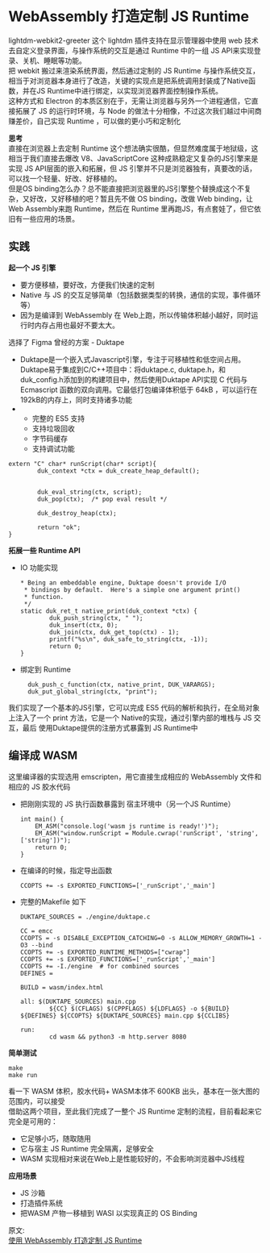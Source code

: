 # WebAssembly 打造定制 JS Runtime
lightdm-webkit2-greeter 这个 lightdm 插件支持在显示管理器中使用 web 技术去自定义登录界面，与操作系统的交互是通过 Runtime 中的一组 JS API来实现登录、关机、睡眠等功能。  
把 webkit 搬过来渲染系统界面，然后通过定制的 JS Runtime 与操作系统交互，相当于对浏览器本身进行了改造，关键的实现点是把系统调用封装成了Native函数，并在JS Runtime中进行绑定，以实现浏览器界面控制操作系统。  
这种方式和 Electron 的本质区别在于，无需让浏览器与另外一个进程通信，它直接拓展了 JS 的运行时环境，与 Node 的做法十分相像，不过这次我们越过中间商赚差价，自己实现 Runtime ，可以做的更小巧和定制化  

**思考**  
直接在浏览器上去定制 Runtime 这个想法确实很酷，但显然难度属于地狱级，这相当于我们直接去爆改 V8、JavaScriptCore 这种成熟稳定又复杂的JS引擎来是实现 JS API层面的嵌入和拓展，但 JS 引擎并不只是浏览器独有，真要改的话，可以找一个轻量、好改、好移植的。  
但是OS binding怎么办？总不能直接把浏览器里的JS引擎整个替换成这个不复杂，又好改，又好移植的吧？暂且先不做 OS binding，改做 Web binding，让Web Assembly来跑 Runtime，然后在 Runtime 里再跑JS，有点套娃了，但它依旧有一些应用的场景。  

## 实践
**起一个 JS 引擎**  
- 要方便移植，要好改，方便我们快速的定制
- Native 与 JS 的交互足够简单（包括数据类型的转换，通信的实现，事件循环等）
- 因为是编译到 WebAssembly 在 Web上跑，所以传输体积越小越好，同时运行时内存占用也最好不要太大。

选择了 Figma 曾经的方案 - Duktape  
- Duktape是一个嵌入式Javascript引擎，专注于可移植性和低空间占用。Duktape易于集成到C/C++项目中：将duktape.c, duktape.h，和duk_config.h添加到的构建项目中，然后使用Duktape API实现 C 代码与 Ecmascript 函数的双向调用。它最低打包编译体积低于 64kB ，可以运行在 192kB的内存上，同时支持诸多功能
- 
    - 完整的 ES5 支持
    - 支持垃圾回收
    - 字节码缓存
    - 支持调试功能

```
extern "C" char* runScript(char* script){
        duk_context *ctx = duk_create_heap_default();


        duk_eval_string(ctx, script);
        duk_pop(ctx);  /* pop eval result */

        duk_destroy_heap(ctx);

        return "ok";
}
```
**拓展一些 Runtime API**  
- IO 功能实现
    ```
    * Being an embeddable engine, Duktape doesn't provide I/O
     * bindings by default.  Here's a simple one argument print()
     * function.
     */
    static duk_ret_t native_print(duk_context *ctx) {
            duk_push_string(ctx, " ");
            duk_insert(ctx, 0);
            duk_join(ctx, duk_get_top(ctx) - 1);
            printf("%s\n", duk_safe_to_string(ctx, -1));
            return 0;
    }
    ```
- 绑定到 Runtime
  ```
    duk_push_c_function(ctx, native_print, DUK_VARARGS);
    duk_put_global_string(ctx, "print");
  ```

我们实现了一个基本的JS引擎，它可以完成 ES5 代码的解析和执行，在全局对象上注入了一个 print 方法，它是一个 Native的实现，通过引擎内部的堆栈与 JS 交互，最后 使用Duktape提供的注册方式暴露到 JS Runtime中  

## 编译成 WASM
这里编译器的实现选用 emscripten，用它直接生成相应的 WebAssembly 文件和相应的 JS 胶水代码  
- 把刚刚实现的 JS 执行函数暴露到 宿主环境中（另一个JS Runtime）
    ```
    int main() {
        EM_ASM("console.log('wasm js runtime is ready!')");
        EM_ASM("window.runScript = Module.cwrap('runScript', 'string', ['string'])");
        return 0;
    }
    ```
- 在编译的时候，指定导出函数
    ```
    CCOPTS += -s EXPORTED_FUNCTIONS=['_runScript','_main']
    ```
- 完整的Makefile 如下
    ```
    DUKTAPE_SOURCES = ./engine/duktape.c

    CC = emcc
    CCOPTS = -s DISABLE_EXCEPTION_CATCHING=0 -s ALLOW_MEMORY_GROWTH=1 -O3 --bind
    CCOPTS += -s EXPORTED_RUNTIME_METHODS=["cwrap"]
    CCOPTS += -s EXPORTED_FUNCTIONS=['_runScript','_main']
    CCOPTS += -I./engine  # for combined sources
    DEFINES =

    BUILD = wasm/index.html

    all: $(DUKTAPE_SOURCES) main.cpp
            ${CC} $(CFLAGS) $(CPPFLAGS) ${LDFLAGS} -o ${BUILD} ${DEFINES} ${CCOPTS} ${DUKTAPE_SOURCES} main.cpp ${CCLIBS}

    run:
            cd wasm && python3 -m http.server 8080
    ```
**简单测试**  
```
make
make run
```
看一下 WASM 体积，胶水代码+ WASM本体不 600KB 出头，基本在一张大图的范围内，可以接受  
借助这两个项目，至此我们完成了一整个 JS Runtime 定制的流程，目前看起来它完全是可用的：  
- 它足够小巧，随取随用
- 它与宿主 JS Runtime 完全隔离，足够安全
- WASM 实现相对来说在Web上是性能较好的，不会影响浏览器中JS线程

**应用场景**  
- JS 沙箱
- 打造插件系统
- 把WASM 产物一移植到 WASI 以实现真正的 OS Binding

原文:  
[使用 WebAssembly 打造定制 JS Runtime](https://mp.weixin.qq.com/s/jMFdha5FNqo2lPmyx10SIQ)